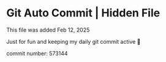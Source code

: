 # Git Auto Commit | Hidden File

This file was added Feb 12, 2025

Just for fun and keeping my daily git commit active 🤪

commit number: 573144
